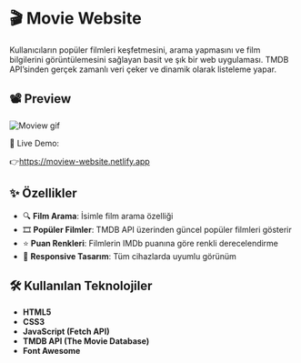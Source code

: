 # 🎬 Movie Website

Kullanıcıların popüler filmleri keşfetmesini, arama yapmasını ve film bilgilerini görüntülemesini sağlayan basit ve şık bir web uygulaması. TMDB API’sinden gerçek zamanlı veri çeker ve dinamik olarak listeleme yapar.

## 📽️ Preview
![Moview gif](https://github.com/user-attachments/assets/1cee326b-3b0c-452c-a695-7d210d5c1ddb)


🔗 Live Demo:

👉https://moview-website.netlify.app

## ✨ Özellikler

- 🔍 **Film Arama**: İsimle film arama özelliği
- 🎞️ **Popüler Filmler**: TMDB API üzerinden güncel popüler filmleri gösterir
- ⭐ **Puan Renkleri**: Filmlerin IMDb puanına göre renkli derecelendirme
-  📱 **Responsive Tasarım**: Tüm cihazlarda uyumlu görünüm


## 🛠️ Kullanılan Teknolojiler
- **HTML5** 
- **CSS3** 
- **JavaScript (Fetch API)** 
- **TMDB API (The Movie Database)** 
- **Font Awesome** 
  
